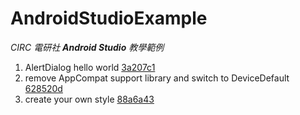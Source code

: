 # AndroidStudioExample

_CIRC 電研社 **Android Studio** 教學範例_

1. AlertDialog hello world [3a207c1](https://github.com/CIRC2016/AndroidStudioExample/commit/3a207c1ef1d485a001dcbbbde5caa80520be919f)
2. remove AppCompat support library and switch to DeviceDefault [628520d](https://github.com/CIRC2016/AndroidStudioExample/commit/628520dabc1ceace9d2672f7b084223015859562)
3. create your own style [88a6a43](https://github.com/CIRC2016/AndroidStudioExample/commit/88a6a43970c5a9b872fe8ee84c24bc42ce60b081)

